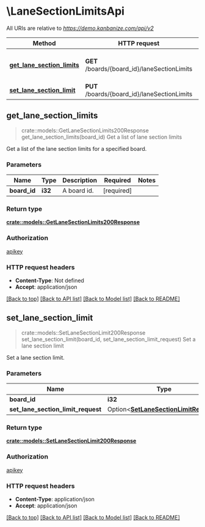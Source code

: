 # \LaneSectionLimitsApi

All URIs are relative to *https://demo.kanbanize.com/api/v2*

Method | HTTP request | Description
------------- | ------------- | -------------
[**get_lane_section_limits**](LaneSectionLimitsApi.md#get_lane_section_limits) | **GET** /boards/{board_id}/laneSectionLimits | Get a list of lane section limits
[**set_lane_section_limit**](LaneSectionLimitsApi.md#set_lane_section_limit) | **PUT** /boards/{board_id}/laneSectionLimits | Set a lane section limit



## get_lane_section_limits

> crate::models::GetLaneSectionLimits200Response get_lane_section_limits(board_id)
Get a list of lane section limits

Get a list of the lane section limits for a specified board.

### Parameters


Name | Type | Description  | Required | Notes
------------- | ------------- | ------------- | ------------- | -------------
**board_id** | **i32** | A board id. | [required] |

### Return type

[**crate::models::GetLaneSectionLimits200Response**](getLaneSectionLimits_200_response.md)

### Authorization

[apikey](../README.md#apikey)

### HTTP request headers

- **Content-Type**: Not defined
- **Accept**: application/json

[[Back to top]](#) [[Back to API list]](../README.md#documentation-for-api-endpoints) [[Back to Model list]](../README.md#documentation-for-models) [[Back to README]](../README.md)


## set_lane_section_limit

> crate::models::SetLaneSectionLimit200Response set_lane_section_limit(board_id, set_lane_section_limit_request)
Set a lane section limit

Set a lane section limit.

### Parameters


Name | Type | Description  | Required | Notes
------------- | ------------- | ------------- | ------------- | -------------
**board_id** | **i32** | A board id. | [required] |
**set_lane_section_limit_request** | Option<[**SetLaneSectionLimitRequest**](SetLaneSectionLimitRequest.md)> |  |  |

### Return type

[**crate::models::SetLaneSectionLimit200Response**](setLaneSectionLimit_200_response.md)

### Authorization

[apikey](../README.md#apikey)

### HTTP request headers

- **Content-Type**: application/json
- **Accept**: application/json

[[Back to top]](#) [[Back to API list]](../README.md#documentation-for-api-endpoints) [[Back to Model list]](../README.md#documentation-for-models) [[Back to README]](../README.md)

